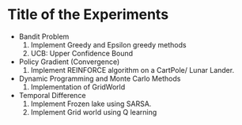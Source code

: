 <h1>Title of the Experiments</h1>
<ul>
  <li>Bandit Problem
    <ol><li>Implement Greedy and Epsilon greedy methods</li>
     <li> UCB: Upper Confidence Bound    </li>
    </ol>
  </li>
  <li>Policy Gradient (Convergence)
 <ol><li>Implement REINFORCE algorithm on a CartPole/ Lunar Lander.</li>
    </ol>
</li>
<li>Dynamic Programming and Monte Carlo Methods
<ol>
  <li>Implementation of GridWorld</li>
    </ol>
</li>
  <li>
    Temporal Difference
    <ol>
      <li>Implement Frozen lake using SARSA.</li>
       <li>Implement Grid world using Q learning</li>
    </ol>
</li>
  </li>
</ul>
